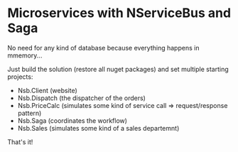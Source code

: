 # Microservices with NServiceBus and Saga

No need for any kind of database because everything happens in mmemory...

Just build the solution (restore all nuget packages) and set multiple starting projects:
- Nsb.Client (website)
- Nsb.Dispatch (the dispatcher of the orders)
- Nsb.PriceCalc (simulates some kind of service call => request/response pattern)
- Nsb.Saga (coordinates the workflow)
- Nsb.Sales (simulates some kind of a sales departemnt)

That's it!
